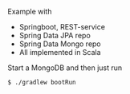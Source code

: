 Example with
- Springboot, REST-service 
- Spring Data JPA repo
- Spring Data Mongo repo 
- All implemented in Scala

Start a MongoDB and then just run

    $ ./gradlew bootRun